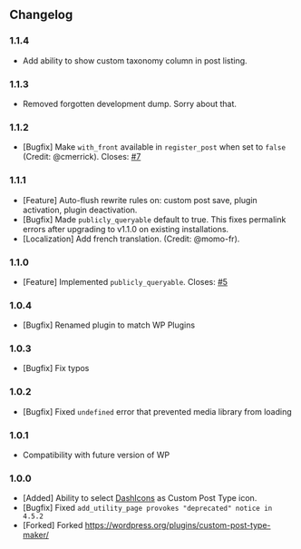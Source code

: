 ## Changelog

### 1.1.4
- Add ability to show custom taxonomy column in post listing.

### 1.1.3
- Removed forgotten development dump. Sorry about that.

### 1.1.2
- [Bugfix] Make `with_front` available in `register_post` when set to `false` (Credit: @cmerrick). Closes: [#7](https://github.com/Graffino/Custom-Post-Type-Maker/issues/7)

### 1.1.1
- [Feature] Auto-flush rewrite rules on: custom post save, plugin activation, plugin deactivation.
- [Bugfix] Made `publicly_queryable` default to true. This fixes permalink errors after upgrading to v1.1.0 on existing installations.
- [Localization] Add french translation. (Credit: @momo-fr).

### 1.1.0
- [Feature] Implemented `publicly_queryable`. Closes: [#5](https://github.com/Graffino/Custom-Post-Type-Maker/issues/5)

### 1.0.4
- [Bugfix] Renamed plugin to match WP Plugins

### 1.0.3
- [Bugfix] Fix typos

### 1.0.2
- [Bugfix] Fixed `undefined` error that prevented media library from loading

### 1.0.1
- Compatibility with future version of WP

### 1.0.0
- [Added] Ability to select [DashIcons](https://developer.wordpress.org/resource/dashicons/#layout) as Custom Post Type icon.
- [Bugfix] Fixed `add_utility_page provokes "deprecated" notice in 4.5.2`
- [Forked] Forked https://wordpress.org/plugins/custom-post-type-maker/
